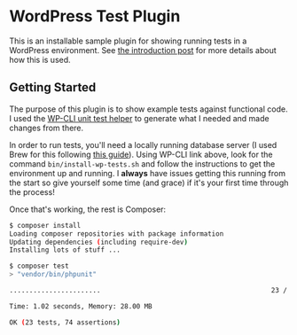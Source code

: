# WordPress Test Plugin

This is an installable sample plugin for showing running tests in a WordPress environment. See [the introduction post](https://www.joshcanhelp.com/wordpress-unit-testing-wordpress-unit-testing-tactics/) for more details about how this is used.

## Getting Started

The purpose of this plugin is to show example tests against functional code. I used the [WP-CLI unit test helper](https://make.wordpress.org/cli/handbook/misc/plugin-unit-tests/) to generate what I needed and made changes from there. 

In order to run tests, you'll need a locally running database server (I used Brew for this following [this guide](https://getgrav.org/blog/macos-catalina-apache-mysql-vhost-apc)). Using WP-CLI link above, look for the command `bin/install-wp-tests.sh` and follow the instructions to get the environment up and running. I **always** have issues getting this running from the start so give yourself some time (and grace) if it's your first time through the process!

Once that's working, the rest is Composer:

```bash
$ composer install
Loading composer repositories with package information
Updating dependencies (including require-dev)
Installing lots of stuff ...

$ composer test
> "vendor/bin/phpunit"

.......................                                           23 / 23 (100%)

Time: 1.02 seconds, Memory: 28.00 MB

OK (23 tests, 74 assertions)
```